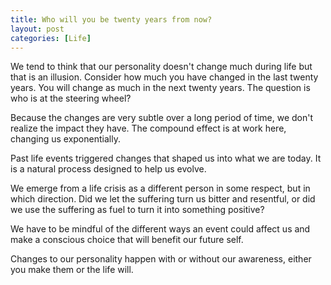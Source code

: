 ```yaml
---
title: Who will you be twenty years from now?
layout: post
categories: [Life]
---
```


We tend to think that our personality doesn't change much during life but that is an illusion. Consider how much you have changed in the last twenty years. You will change as much in the next twenty years. The question is who is at the steering wheel?

Because the changes are very subtle over a long period of time, we don't realize the impact they have. The compound effect is at work here, changing us exponentially.

Past life events triggered changes that shaped us into what we are today. It is a natural process designed to help us evolve.

We emerge from a life crisis as a different person in some respect, but in which direction. Did we let the suffering turn us bitter and resentful, or did we use the suffering as fuel to turn it into something positive?

We have to be mindful of the different ways an event could affect us and make a conscious choice that will benefit our future self.

Changes to our personality happen with or without our awareness, either you make them or the life will. 

